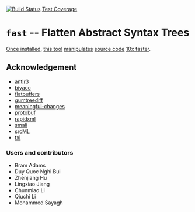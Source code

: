 [![Build Status](https://travis-ci.org/yijunyu/fast.svg?branch=master)](https://travis-ci.org/yijunyu/fast)
[Test Coverage](https://htmlpreview.github.io/?https://github.com/yijunyu/fast/blob/master/test/index.html)

# `fast` -- Flatten Abstract Syntax Trees
[Once installed](doc/installation.md), [this tool](doc/options.md) [manipulates](doc/usage.md) [source code](doc/example.md) [10x faster](doc/performance.md). 

## Acknowledgement

* [antlr3](https://github.com/antlr/antlr3)
* [biyacc](http://biyacc.yozora.moe)
* [flatbuffers](https://github.com/google/flatbuffers)
* [gumtreediff](https://github.com/GumTreeDiff/gumtree)
* [meaningful-changes](https://github.com/yijunyu/meaningful-changes)
* [protobuf](https://github.com/google/protobuf)
* [rapidxml](https://github.com/dwd/rapidxml)
* [smali](https://github.com/JesusFreke/smali)
* [srcML](http://www.srcml.org/)
* [txl](http://txl.ca)

### Users and contributors
* Bram Adams
* Duy Quoc Nghi Bui
* Zhenjiang Hu
* Lingxiao Jiang
* Chunmiao Li
* Qiuchi Li
* Mohammed Sayagh
